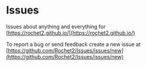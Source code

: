 Issues
======

Issues about anything and everything for  
[https://rochet2.github.io/](https://rochet2.github.io/)

To report a bug or send feedback create a new issue at  
[https://github.com/Rochet2/Issues/issues/new](https://github.com/Rochet2/Issues/issues/new)
